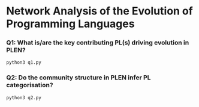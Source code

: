 # Network Analysis of the Evolution of Programming Languages

### Q1: What is/are the key contributing PL(s) driving evolution in PLEN?

```
python3 q1.py
```

### Q2: Do the community structure in PLEN infer PL categorisation?

```
python3 q2.py
```